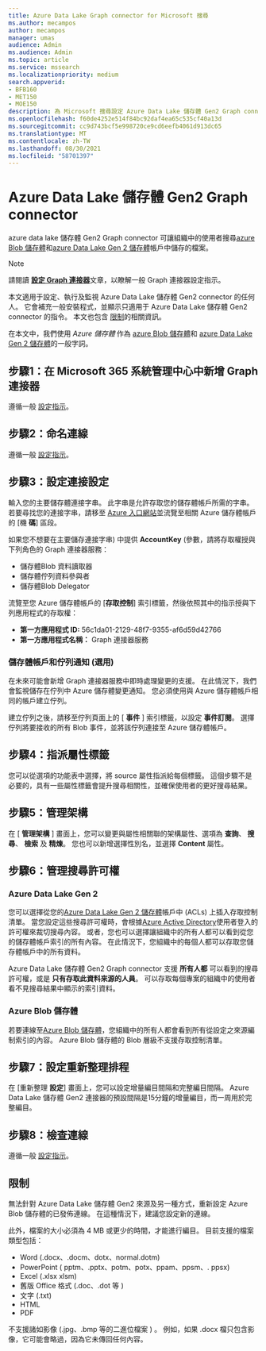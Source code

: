 ```yaml
---
title: Azure Data Lake Graph connector for Microsoft 搜尋
ms.author: mecampos
author: mecampos
manager: umas
audience: Admin
ms.audience: Admin
ms.topic: article
ms.service: mssearch
ms.localizationpriority: medium
search.appverid:
- BFB160
- MET150
- MOE150
description: 為 Microsoft 搜尋設定 Azure Data Lake 儲存體 Gen2 Graph connector
ms.openlocfilehash: f60de4252e514f84bc92daf4ea65c535cf40a13d
ms.sourcegitcommit: cc9d743bcf5e998720ce9cd6eefb4061d913dc65
ms.translationtype: MT
ms.contentlocale: zh-TW
ms.lasthandoff: 08/30/2021
ms.locfileid: "58701397"
---
```

<!---Previous ms.author: monaray --->

# <a name="azure-data-lake-storage-gen2-graph-connector"></a>Azure Data Lake 儲存體 Gen2 Graph connector

azure data lake 儲存體 Gen2 Graph connector 可讓組織中的使用者搜尋[azure Blob 儲存體](/azure/storage/blobs/storage-blobs-introduction)和[azure Data Lake Gen 2 儲存體](/azure/storage/blobs/data-lake-storage-introduction)帳戶中儲存的檔案。

> [!NOTE]
> 請閱讀 [**設定 Graph 連接器**](configure-connector.md)文章，以瞭解一般 Graph 連接器設定指示。

本文適用于設定、執行及監視 Azure Data Lake 儲存體 Gen2 connector 的任何人。 它會補充一般安裝程式，並顯示只適用于 Azure Data Lake 儲存體 Gen2 connector 的指令。 本文也包含 [限制](#limitations)的相關資訊。

在本文中，我們使用 *Azure 儲存體* 作為 [azure Blob 儲存體](/azure/storage/blobs/storage-blobs-introduction)和 [azure Data Lake Gen 2 儲存體](/azure/storage/blobs/data-lake-storage-introduction)的一般字詞。

## <a name="step-1-add-a-graph-connector-in-the-microsoft-365-admin-center"></a>步驟1：在 Microsoft 365 系統管理中心中新增 Graph 連接器

遵循一般 [設定指示](./configure-connector.md)。
<!---If the above phrase does not apply, delete it and insert specific details for your data source that are different from general setup instructions.-->

## <a name="step-2-name-the-connection"></a>步驟2：命名連線

遵循一般 [設定指示](./configure-connector.md)。
<!---If the above phrase does not apply, delete it and insert specific details for your data source that are different from general setup instructions.-->

## <a name="step-3-configure-the-connection-settings"></a>步驟3：設定連接設定

輸入您的主要儲存體連接字串。 此字串是允許存取您的儲存體帳戶所需的字串。 若要尋找您的連接字串，請移至 [Azure 入口網站](https://ms.portal.azure.com/#home)並流覽至相關 Azure 儲存體帳戶的 [機 **碼**] 區段。

如果您不想要在主要儲存連接字串) 中提供 **AccountKey** (參數，請將存取權授與下列角色的 Graph 連接器服務：

* 儲存體Blob 資料讀取器
* 儲存體佇列資料參與者
* 儲存體Blob Delegator

流覽至您 Azure 儲存體帳戶的 [**存取控制**] 索引標籤，然後依照其中的指示授與下列應用程式的存取權：

* **第一方應用程式 ID:** 56c1da01-2129-48f7-9355-af6d59d42766
* **第一方應用程式名稱：** Graph 連接器服務

### <a name="storage-account-and-queue-notifications-optional"></a>儲存體帳戶和佇列通知 (選用) 

在未來可能會新增 Graph 連接器服務中即時處理變更的支援。 在此情況下，我們會監視儲存在佇列中 Azure 儲存體變更通知。 您必須使用與 Azure 儲存體帳戶相同的帳戶建立佇列。

建立佇列之後，請移至佇列頁面上的 [ **事件** ] 索引標籤，以設定 **事件訂閱**。 選擇佇列將要接收的所有 Blob 事件，並將該佇列連接至 Azure 儲存體帳戶。

## <a name="step-4-assign-property-labels"></a>步驟4：指派屬性標籤

您可以從選項的功能表中選擇，將 source 屬性指派給每個標籤。 這個步驟不是必要的，具有一些屬性標籤會提升搜尋相關性，並確保使用者的更好搜尋結果。

## <a name="step-5-manage-schema"></a>步驟5：管理架構

在 [ **管理架構** ] 畫面上，您可以變更與屬性相關聯的架構屬性、選項為 **查詢**、 **搜尋**、 **檢索** 及 **精煉**。 您也可以新增選擇性別名，並選擇 **Content** 屬性。

## <a name="step-6-manage-search-permissions"></a>步驟6：管理搜尋許可權

### <a name="azure-data-lake-gen-2"></a>Azure Data Lake Gen 2

您可以選擇從您的[Azure Data Lake Gen 2 儲存體](/azure/storage/blobs/data-lake-storage-introduction)帳戶中 (ACLs) 上插入存取控制清單。 當您設定這些搜尋許可權時，會根據[Azure Active Directory](/azure/active-directory/)使用者登入的許可權來裁切搜尋內容。 或者，您也可以選擇讓組織中的所有人都可以看到從您的儲存體帳戶索引的所有內容。 在此情況下，您組織中的每個人都可以存取您儲存體帳戶中的所有資料。

Azure Data Lake 儲存體 Gen2 Graph connector 支援 **所有人都** 可以看到的搜尋許可權，或是 **只有存取此資料來源的人員**。 可以存取每個專案的組織中的使用者看不見搜尋結果中顯示的索引資料。

### <a name="azure-blob-storage"></a>Azure Blob 儲存體

若要連線至[Azure Blob 儲存體](/azure/storage/blobs/storage-blobs-introduction)，您組織中的所有人都會看到所有從設定之來源編制索引的內容。 Azure Blob 儲存體的 Blob 層級不支援存取控制清單。

## <a name="step-7-set-the-refresh-schedule"></a>步驟7：設定重新整理排程

在 [重新整理 **設定**] 畫面上，您可以設定增量編目間隔和完整編目間隔。 Azure Data Lake 儲存體 Gen2 連接器的預設間隔是15分鐘的增量編目，而一周用於完整編目。

## <a name="step-8-review-connection"></a>步驟8：檢查連線

遵循一般 [設定指示](./configure-connector.md)。
<!---If the above phrase does not apply, delete it and insert specific details for your data source that are different from general setup instructions.-->

<!---## Troubleshooting-->
<!---Insert troubleshooting recommendations for this data source-->

## <a name="limitations"></a>限制

無法針對 Azure Data Lake 儲存體 Gen2 來源及另一種方式，重新設定 Azure Blob 儲存體的已發佈連線。 在這種情況下，建議您設定新的連線。

此外，檔案的大小必須為 4 MB 或更少的時間，才能進行編目。 目前支援的檔案類型包括：

* Word (.docx、.docm、dotx、normal.dotm) 
* PowerPoint ( pptm、.pptx、potm、potx、ppam、ppsm、. ppsx) 
* Excel (.xlsx xlsm) 
* 舊版 Office 格式 (.doc、.dot 等 ) 
* 文字 (.txt) 
* HTML
* PDF

不支援諸如影像 (.jpg、.bmp 等的二進位檔案 ) 。 例如，如果 .docx 檔只包含影像，它可能會略過，因為它未傳回任何內容。